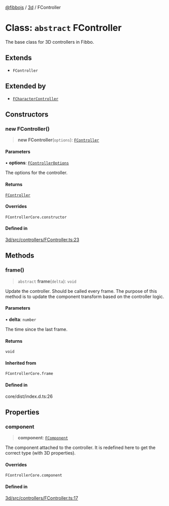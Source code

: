 [@fibbojs](/api/index) / [3d](/api/3d) / FController

# Class: `abstract` FController

The base class for 3D controllers in Fibbo.

## Extends

- `FController`

## Extended by

- [`FCharacterController`](FCharacterController.md)

## Constructors

### new FController()

> **new FController**(`options`): [`FController`](FController.md)

#### Parameters

• **options**: [`FControllerOptions`](../interfaces/FControllerOptions.md)

The options for the controller.

#### Returns

[`FController`](FController.md)

#### Overrides

`FControllerCore.constructor`

#### Defined in

[3d/src/controllers/FController.ts:23](https://github.com/fibbojs/fibbo/blob/fe513db46f793b2520946de03583c9b4464b47bc/packages/3d/src/controllers/FController.ts#L23)

## Methods

### frame()

> `abstract` **frame**(`delta`): `void`

Update the controller. Should be called every frame.
The purpose of this method is to update the component transform based on the controller logic.

#### Parameters

• **delta**: `number`

The time since the last frame.

#### Returns

`void`

#### Inherited from

`FControllerCore.frame`

#### Defined in

core/dist/index.d.ts:26

## Properties

### component

> **component**: [`FComponent`](FComponent.md)

The component attached to the controller.
It is redefined here to get the correct type (with 3D properties).

#### Overrides

`FControllerCore.component`

#### Defined in

[3d/src/controllers/FController.ts:17](https://github.com/fibbojs/fibbo/blob/fe513db46f793b2520946de03583c9b4464b47bc/packages/3d/src/controllers/FController.ts#L17)
